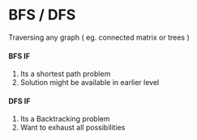 # BFS / DFS

Traversing any graph ( eg. connected matrix or trees )

#### **BFS IF**

1. Its a shortest path problem
2. Solution might be available in earlier level

#### **DFS IF**

1. Its a Backtracking problem
2. Want to exhaust all possibilities
